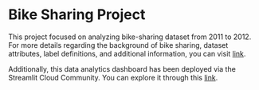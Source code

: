 # Bike Sharing Project

This project focused on analyzing bike-sharing dataset from 2011 to 2012. For more details regarding the background of bike sharing, dataset attributes, label definitions, and additional information, you can visit [link](https://raw.githubusercontent.com/dewidesis/laskarai/refs/heads/main/Readme.txt).

Additionally, this data analytics dashboard has been deployed via the Streamlit Cloud Community. You can explore it through this [link](https://bikesharingdashboard-dewikunthisiswati.streamlit.app).
